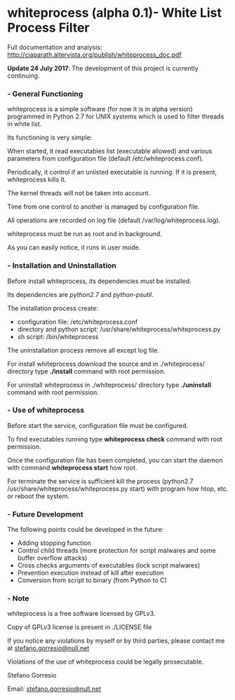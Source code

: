 # whiteprocess (alpha 0.1)- White List Process Filter


Full documentation and analysis:   http://ciaparath.altervista.org/publish/whiteprocess_doc.pdf


**Update 24 July 2017**: The development of this project is currently continuing.


### - General Functioning

whiteprocess is a simple software (for now it is in alpha version) programmed in Python 2.7 for UNIX systems which is used to filter threads in white list.


Its functioning is very simple:

When started, it read executables list (executable allowed) and various parameters from configuration file (default /etc/whiteprocess.conf).

Periodically, it control if an unlisted executable is running. If it is present, whiteprocess kills it.

The kernel threads will not be taken into account.

Time from one control to another is managed by configuration file.

All operations are recorded on log file (default /var/log/whiteprocess.log).

whiteprocess must be run as root and in background.

As you can easily notice, it runs in user mode.




### - Installation and Uninstallation

Before install whiteprocess, its dependencies must be installed.

Its dependencies are *python2.7* and *python-psutil*.

The installation process create:
 - configuration file: /etc/whiteprocess.conf
 - directory and python script: /usr/share/whiteprocess/whiteprocess.py
 - sh script: /bin/whiteprocess

The uninstallation process remove all except log file.


For install whiteprocess download the source and in ./whiteprocess/ directory type **./install** command with root permission.

For uninstall whiteprocess in ./whiteprocess/ directory type **./uninstall** command with root permission.




### - Use of whiteprocess

Before start the service, configuration file must be configured.

To find executables running type **whiteprocess check** command with root permission.

Once the configuration file has been completed, you can start the daemon
with command **whiteprocess start** how root.

For terminate the service is sufficient kill the process (python2.7 /usr/share/whiteprocess/whiteprocess.py start) with program how htop, etc. or reboot the system.

### - Future Development
The following points could be developed in the future:
- Adding stopping function
- Control child threads (more protection for script malwares and some buffer overflow attacks)
- Cross checks arguments of executables (lock script malwares)
- Prevention execution instead of kill after execution
- Conversion from script to binary (from Python to C)

### - Note

whiteprocess is a free software licensed by GPLv3.

Copy of GPLv3 license is present in ./LICENSE file


If you notice any violations by myself or by third parties, please contact me at stefano.gorresio@null.net

Violations of the use of whiteprocess could be legally prosecutable.



Stefano Gorresio

Email: stefano.gorresio@null.net
